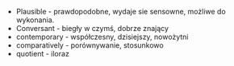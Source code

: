 - Plausible - prawdopodobne, wydaje sie sensowne, możliwe do wykonania.
- Conversant - biegły w czymś, dobrze znający
- contemporary - współczesny, dzisiejszy, nowożytni
- comparatively - porównywanie, stosunkowo
- quotient - iloraz
